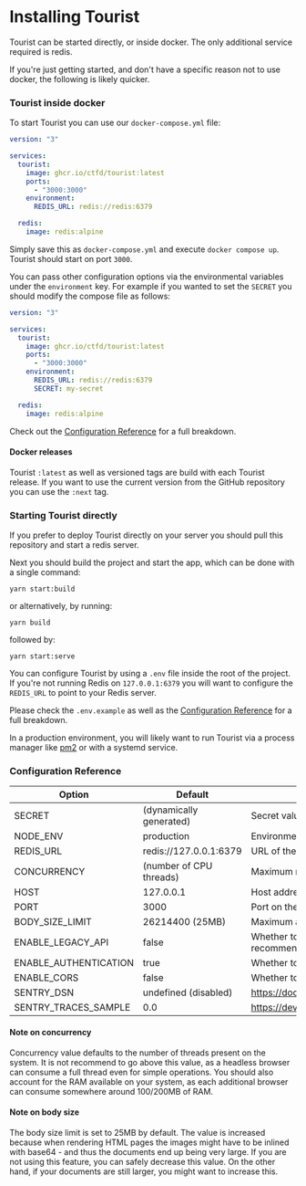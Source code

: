 # Installing Tourist

Tourist can be started directly, or inside docker. The only additional service required is redis.

If you're just getting started, and don't have a specific reason not to use docker, the following is likely quicker.

### Tourist inside docker

To start Tourist you can use our `docker-compose.yml` file:

```yaml
version: "3"

services:
  tourist:
    image: ghcr.io/ctfd/tourist:latest
    ports:
      - "3000:3000"
    environment:
      REDIS_URL: redis://redis:6379

  redis:
    image: redis:alpine
```

Simply save this as `docker-compose.yml` and execute `docker compose up`. Tourist should start on port `3000`.

You can pass other configuration options via the environmental variables under the `environment` key.
For example if you wanted to set the `SECRET` you should modify the compose file as follows:

```yaml
version: "3"

services:
  tourist:
    image: ghcr.io/ctfd/tourist:latest
    ports:
      - "3000:3000"
    environment:
      REDIS_URL: redis://redis:6379
      SECRET: my-secret

  redis:
    image: redis:alpine
```

Check out the [Configuration Reference](#configuration-reference) for a full breakdown.

#### Docker releases

Tourist `:latest` as well as versioned tags are build with each Tourist release.
If you want to use the current version from the GitHub repository you can use the `:next` tag.

### Starting Tourist directly

If you prefer to deploy Tourist directly on your server you should pull this repository and start a redis server.

Next you should build the project and start the app, which can be done with a single command:

`yarn start:build`

or alternatively, by running:

`yarn build`

followed by:

`yarn start:serve`

You can configure Tourist by using a `.env` file inside the root of the project.
If you're not running Redis on `127.0.0.1:6379` you will want to configure the `REDIS_URL` to point to your Redis
server.

Please check the `.env.example` as well as the [Configuration Reference](#configuration-reference) for a full breakdown.

In a production environment, you will likely want to run Tourist via a process manager
like [pm2](https://pm2.keymetrics.io/) or with a systemd service.

### Configuration Reference

| Option                | Default                 | Description                                                                      |
|-----------------------|-------------------------|----------------------------------------------------------------------------------|
| SECRET                | (dynamically generated) | Secret value for token authentication purposes.                                  |
| NODE_ENV              | production              | Environment Tourist is running in.                                               |
| REDIS_URL             | redis://127.0.0.1:6379  | URL of the redis server.                                                         |
| CONCURRENCY           | (number of CPU threads) | Maximum number of jobs processed concurrently.                                   |
| HOST                  | 127.0.0.1               | Host address that Tourist will listen on.                                        |
| PORT                  | 3000                    | Port on the host address that tourist will listen on.                            |
| BODY_SIZE_LIMIT       | 26214400 (25MB)         | Maximum allowed body size.                                                       |
| ENABLE_LEGACY_API     | false                   | Whether to enable legacy portion of the API (not recommended).                   |
| ENABLE_AUTHENTICATION | true                    | Whether to enable authentication with tokens (recommended).                      |
| ENABLE_CORS           | false                   | Whether to enable [CORS](https://developer.mozilla.org/en-US/docs/Web/HTTP/CORS) |
| SENTRY_DSN            | undefined (disabled)    | <https://docs.sentry.io/product/sentry-basics/dsn-explainer/>                    |
| SENTRY_TRACES_SAMPLE  | 0.0                     | <https://develop.sentry.dev/sdk/performance/#tracessamplerate>                   |

#### Note on concurrency

Concurrency value defaults to the number of threads present on the system. It is not recommend to go above this value,
as a headless browser can consume a full thread even for simple operations. You should also account for the RAM
available on your system, as each additional browser can consume somewhere around 100/200MB of RAM.

#### Note on body size

The body size limit is set to 25MB by default. The value is increased because when rendering HTML pages the images might
have to be inlined with base64 - and thus the documents end up being very large. If you are not using this feature, you
can safely decrease this value. On the other hand, if your documents are still larger, you might want to increase this.
